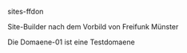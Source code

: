 sites-ffdon

Site-Builder nach dem Vorbild von Freifunk Münster 

Die Domaene-01 ist eine Testdomaene

